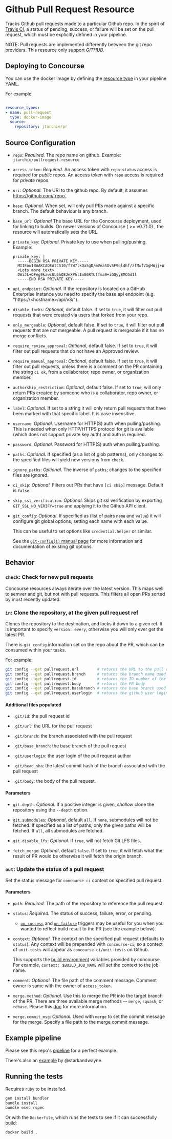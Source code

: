 # Github Pull Request Resource

Tracks Github pull requests made to a particular Github repo. In the spirit of [Travis
CI](https://travis-ci.org/), a status of pending, success, or failure will be
set on the pull request, which must be explicitly defined in your pipeline.

NOTE: Pull requests are implemented differently between the git repo providers. This
resource only support *GITHUB*.

## Deploying to Concourse

You can use the docker image by defining the [resource type](http://concourse.ci/configuring-resource-types.html) in your pipeline YAML.

For example:

```yaml

resource_types:
- name: pull-request
  type: docker-image
  source:
    repository: jtarchie/pr
```

## Source Configuration

* `repo`: *Required.* The repo name on github.
    Example: `jtarchie/pullrequest-resource`

* `access_token`: *Required.* An access token with `repo:status` access is
  required for *public* repos. An access token with `repo` access is required for
  *private* repos.

* `uri`: *Optional.* The URI to the github repo. By default, it assumes
  https://github.com/`repo`.

* `base`: *Optional.* When set, will only pull PRs made against a specific branch. The
  default behaviour is any branch.

* `base_url`: *Optional* The base URL for the Concourse deployment, used for
  linking to builds. On newer versions of Concourse ( >= v0.71.0) , the resource will
  automatically sets the URL.

* `private_key`: *Optional.* Private key to use when pulling/pushing.
    Example:
    ```
    private_key: |
      -----BEGIN RSA PRIVATE KEY-----
      MIIEowIBAAKCAQEAtCS10/f7W7lkQaSgD/mVeaSOvSF9ql4hf/zfMwfVGgHWjj+W
      <Lots more text>
      DWiJL+OFeg9kawcUL6hQ8JeXPhlImG6RTUffma9+iGQyyBMCGd1l
      -----END RSA PRIVATE KEY-----
    ```

* `api_endpoint`: *Optional.* If the repository is located on a GitHub Enterprise
  instance you need to specify the base api endpoint (e.g. "https://\<hostname\>/api/v3/").

* `disable_forks`: *Optional*, default false. If set to `true`, it will filter
  out pull requests that were created via users that forked from your repo.

* `only_mergeable`: *Optional*, default false. If set to `true`, it will filter
  out pull requests that are not mergeable.  A pull request is mergeable if it has no merge conflicts.

* `require_review_approval`: *Optional*, default false.  If set to `true`, it will
  filter out pull requests that do not have an Approved review.

* `require_manual_approval`: *Optional*, default false.  If set to `true`, it will
  filter out pull requests, unless there is a comment on the PR containing the string
  `ci ok`, from a collaborator, repo owner, or organization member.

* `authorship_restriction`: *Optional*, default false.  If set to `true`, will only
  return PRs created by someone who is a collaborator, repo owner, or organization member.

* `label`: *Optional.* If set to a string it will only return pull requests that have been
marked with that specific label. It is case insensitive.

* `username`: *Optional.* Username for HTTP(S) auth when pulling/pushing.
  This is needed when only HTTP/HTTPS protocol for git is available (which does not support private key auth)
  and auth is required.

* `password`: *Optional.* Password for HTTP(S) auth when pulling/pushing.

* `paths`: *Optional.* If specified (as a list of glob patterns), only changes
  to the specified files will yield new versions from `check`.

* `ignore_paths`: *Optional.* The inverse of `paths`; changes to the specified
  files are ignored.
  
* `ci_skip`: *Optional.* Filters out PRs that have `[ci skip]` message. Default
   is `false`.

* `skip_ssl_verification`: *Optional.* Skips git ssl verification by exporting
  `GIT_SSL_NO_VERIFY=true` and applying it to the Github API client. 

* `git_config`: *Optional*. If specified as (list of pairs `name` and `value`)
  it will configure git global options, setting each name with each value.

  This can be useful to set options like `credential.helper` or similar.

  See the [`git-config(1)` manual page](https://www.kernel.org/pub/software/scm/git/docs/git-config.html)
  for more information and documentation of existing git options.

## Behavior

### `check`: Check for new pull requests

Concourse resources always iterate over the latest version. This maps well to
semver and git, but not with pull requests. This filters all open PRs
sorted by most recently updated.

### `in`: Clone the repository, at the given pull request ref

Clones the repository to the destination, and locks it down to a given ref. It
is important to specify `version: every`, otherwise you will only ever get the
latest PR.

There is `git config` information set on the repo about the PR, which can be consumed within your tasks.

For example:

```bash
git config --get pullrequest.url        # returns the URL to the pull request
git config --get pullrequest.branch     # returns the branch name used for the pull request
git config --get pullrequest.id         # returns the ID number of the PR
git config --get pullrequest.body       # returns the PR body
git config --get pullrequest.basebranch # returns the base branch used for the pull request
git config --get pullrequest.userlogin  # returns the github user login for the pull request author
```


#### Additional files populated

 * `.git/id`: the pull request id

 * `.git/url`: the URL for the pull request

 * `.git/branch`: the branch associated with the pull request

 * `.git/base_branch`: the base branch of the pull request

 * `.git/userlogin`: the user login of the pull request author

 * `.git/head_sha`: the latest commit hash of the branch associated with the pull request

 * `.git/body`: the body of the pull request.

#### Parameters

* `git.depth`: *Optional.* If a positive integer is given, *shallow* clone the
  repository using the `--depth` option.

* `git.submodules`: *Optional*, default `all`. If `none`, submodules will not be
  fetched. If specified as a list of paths, only the given paths will be
  fetched. If `all`, all submodules are fetched.

* `git.disable_lfs`: *Optional.* If `true`, will not fetch Git LFS files.

* `fetch_merge`: *Optional*, default `false`. If set to `true`, it will fetch
  what the result of PR would be otherwise it will fetch the origin branch.


### `out`: Update the status of a pull request

Set the status message for `concourse-ci` context on specified pull request.

#### Parameters

* `path`: *Required.* The path of the repository to reference the pull request.

* `status`: *Required.* The status of success, failure, error, or pending.
  * [`on_success`](https://concourse.ci/on-success-step.html) and [`on_failure`](https://concourse.ci/on-failure-step.html) triggers may be useful for you when you wanted to reflect build result to the PR (see the example below).

* `context`: *Optional.* The context on the specified pull request
  (defaults to `status`). Any context will be prepended with `concourse-ci`, so
  a context of `unit-tests` will appear as `concourse-ci/unit-tests` on Github.

  This supports the [build environment](http://concourse.ci/implementing-resources.html#resource-metadata)
  variables provided by concourse. For example, `context: $BUILD_JOB_NAME` will set the context to the job name.

* `comment`: *Optional.* The file path of the comment message. Comment owner is same with the owner of `access_token`.

* `merge.method`: *Optional.* Use this to merge the PR into the target branch of the PR. There are three available merge methods -- `merge`, `squash`, or `rebase`. Please this [doc](https://developer.github.com/changes/2016-09-26-pull-request-merge-api-update/) for more information.

* `merge.commit_msg`: *Optional.* Used with `merge` to set the commit message for the merge. Specify a file path to the merge commit message.

## Example pipeline

Please see this repo's [pipeline](https://github.com/jtarchie/pullrequest-resource/blob/master/.concourse.yml) for a perfect example.

There's also an [example](https://github.com/starkandwayne/concourse-pullrequest-playtime) by @starkandwayne.

## Running the tests

Requires `ruby` to be installed.

  ```sh
  gem install bundler
  bundle install
  bundle exec rspec
  ```

Or with the `Dockerfile`, which runs the tests to see if it can successfully build:

  ```
  docker build .
  ```
